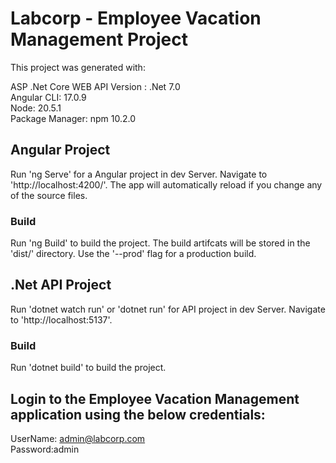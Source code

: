 # Labcorp - Employee Vacation Management Project


This project was generated with:

ASP .Net Core WEB API Version : .Net 7.0<br>
Angular CLI: 17.0.9<br>
Node: 20.5.1<br>
Package Manager: npm 10.2.0

## Angular Project

Run 'ng Serve' for a Angular project in  dev Server. Navigate to 'http://localhost:4200/'. The app will automatically reload if you change any of the source files.

### Build
Run 'ng Build' to build the project. The build artifcats will be stored in the 'dist/' directory. Use the '--prod' flag for a production build.

## .Net API Project
Run 'dotnet watch run' or 'dotnet run' for API project in dev Server. Navigate to 'http://localhost:5137'.

### Build
Run 'dotnet build' to build the project.

## Login to the Employee Vacation Management application using the below credentials:

UserName: admin@labcorp.com <br>
Password:admin

